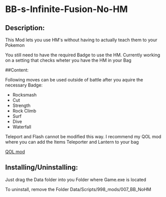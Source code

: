 # BB-s-Infinite-Fusion-No-HM

## Description:

<p>This Mod lets you use HM's without having to actually teach them to your Pokemon</p>
<p>You still need to have the required Badge to use the HM. Currently working on a setting that checks wheter you have the HM in your Bag</p>

##Content:

<p>Following moves can be used outside of battle after you aquire the necessary Badge:</p>
<ul>
<li>Rocksmash</li>
<li>Cut</li>
<li>Strength</li>
<li>Rock Climb</li>
<li>Surf</li>
<li>Dive</li>
<li>Waterfall</li>
</ul>
<P>Teleport and Flash cannot be modified this way. I recommend my QOL mod where you can add the Items Teleporter and Lantern to your bag</P>

[QOL mod](https://github.com/BuezliBueb/BB-s-Infinite-Fusion-Quality-of-Life-Cheats)

## Installing/Uninstalling:
<p>Just drag the Data folder into you Folder where Game.exe is located</p>
<p>To uninstall, remove the Folder Data/Scripts/998_mods/007_BB_NoHM</p>
